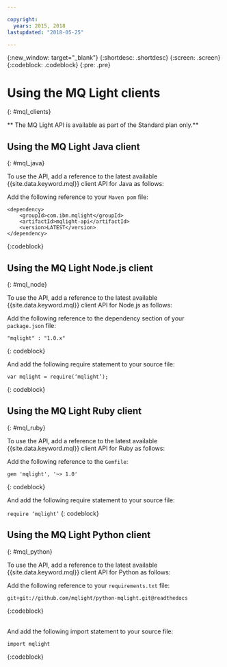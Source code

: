 ```yaml
---

copyright:
  years: 2015, 2018
lastupdated: "2018-05-25"

---
```


{:new_window: target="_blank"}
{:shortdesc: .shortdesc}
{:screen: .screen}
{:codeblock: .codeblock}
{:pre: .pre}

# Using the MQ Light clients
{: #mql_clients}

** The MQ Light API is available as part of the Standard plan only.**
<br/>
## Using the MQ Light Java client
{: #mql_java}

To use the API, add a reference to the latest available {{site.data.keyword.mql}} client API for Java as follows:

Add the following reference to your <code>Maven pom</code> file:

```
<dependency>
    <groupId>com.ibm.mqlight</groupId>
    <artifactId>mqlight-api</artifactId>
    <version>LATEST</version>
</dependency>
```
{:codeblock}

<!-- 12/11/18: info was in eventstreams102.md, moved because of doc app changes -->

## Using the MQ Light Node.js client 
{: #mql_node}


To use the API, add a reference to the latest available {{site.data.keyword.mql}} client API for Node.js as follows:

Add the following reference to the dependency section of your <code>package.json</code> file:

<pre class="pre"><code>"mqlight" : "1.0.x"</code></pre>
{: codeblock}

And add the following require statement to your source
file:

<pre class="pre"><code>var mqlight = require(&lsquo;mqlight&rsquo;);</code></pre>
{: codeblock}

<!-- 14/11/18: info was in eventstreams103.md, moved because of doc app changes -->

## Using the MQ Light Ruby client
{: #mql_ruby}


To use the API, add a reference to the latest available {{site.data.keyword.mql}} client API for Ruby as follows:

Add the following reference to the <code>Gemfile</code>:

```
gem 'mqlight', '~> 1.0'
```
{: codeblock}

And add the following require statement to your source file:


<code>require &lsquo;mqlight&rsquo;</code>
{: codeblock}

<!-- 14/11/18: info was in eventstreams101.md, moved because of doc app changes -->

## Using the MQ Light Python client
{: #mql_python}

To use the API, add a reference to the latest available {{site.data.keyword.mql}} client API for Python as follows:

Add the following reference to your <code>requirements.txt</code>
file:

```
git+git://github.com/mqlight/python-mqlight.git@readthedocs
```
{:codeblock}

<br>
And add the following import statement to your source file:

```
import mqlight
```
{:codeblock}
<!-- Comment from Andrew
Instructions for getting started, with links for more info
Simple send source and receive source in-line

-->
